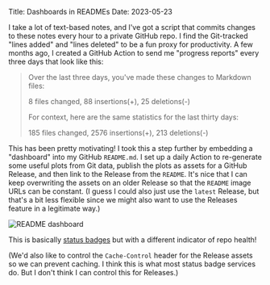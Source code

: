 Title: Dashboards in READMEs
Date: 2023-05-23

I take a lot of text-based notes, and I've got a script that commits changes to
these notes every hour to a private GitHub repo. I find the Git-tracked "lines
added" and "lines deleted" to be a fun proxy for productivity. A few months ago,
I created a GitHub Action to send me "progress reports" every three days that look
like this:

> Over the last three days, you've made these changes to Markdown files:
>
> 8 files changed, 88 insertions(+), 25 deletions(-)
>
> For context, here are the same statistics for the last thirty days:
>
> 185 files changed, 2576 insertions(+), 213 deletions(-)

This has been pretty motivating! I took this a step further by embedding a "dashboard"
into my GitHub `README.md`. I set up a daily Action to re-generate some useful
plots from Git data, publish the plots as assets for a GitHub Release, and then
link to the Release from the `README`. It's nice that I can keep overwriting the
assets on an older Release so that the `README` image URLs can be constant. (I
guess I could also just use the `latest` Release, but that's a bit less flexible
since we might also want to use the Releases feature in a legitimate way.)

![README dashboard]({static}/images/readme-dashboard.png)

This is basically [status badges](https://docs.github.com/en/actions/monitoring-and-troubleshooting-workflows/adding-a-workflow-status-badge)
but with a different indicator of repo health!

(We'd also like to control the `Cache-Control` header for the Release assets so
we can prevent caching. I think this is what most status badge services do. But I
don't think I can control this for Releases.)
